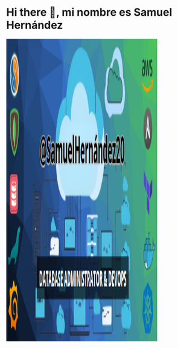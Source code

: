 # Hi there 👋, mi nombre es Samuel Hernández
<img src="images/Presentacion_GitHub.png" width="400" height="800"/> 
